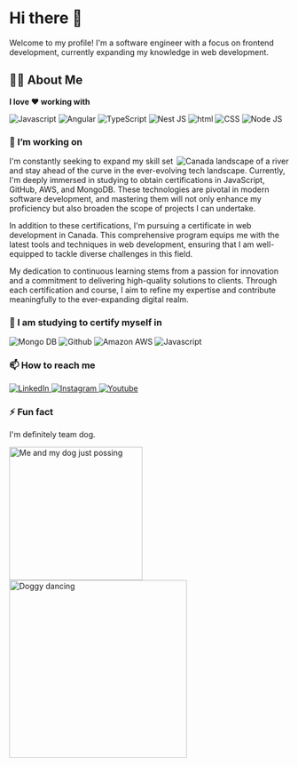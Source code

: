 <!--
**EdisonConestoga/EdisonConestoga** is a ✨ _special_ ✨ repository because its `README.md` (this file) appears on your GitHub profile.

Here are some ideas to get you started:

- 🔭 I’m currently working on ...
- 🌱 I’m currently learning ...
- 👯 I’m looking to collaborate on ...
- 🤔 I’m looking for help with ...
- 💬 Ask me about ...
- 📫 How to reach me: ...
- 😄 Pronouns: ...
- ⚡ Fun fact: ...
-->
# Hi there 👋

Welcome to my profile! I'm a software engineer with a focus on frontend development, currently expanding my knowledge in web development.

## 🧙‍♂️ About Me

**I love ❤️ working with**

<div display="flex">
  <img src="https://img.shields.io/badge/Javascript-yellow?style=for-the-badge&logo=javascript&logoColor=white" alt="Javascript"/>
  <img src="https://img.shields.io/badge/Angular-%23DD0031?style=for-the-badge&logo=angular" alt="Angular"/>
  <img src="https://img.shields.io/badge/typescript-%23007ACC.svg?style=for-the-badge&logo=typescript&logoColor=white" alt="TypeScript"/>
  <img src="https://img.shields.io/badge/Nestjs-%23EA2863?style=for-the-badge&logo=nestjs&logoColor=white" alt="Nest JS"/>
  <img src="https://img.shields.io/badge/html-orange?style=for-the-badge&logo=html5&logoColor=white" alt="html"/>
  <img src="https://img.shields.io/badge/Css3-%231572B6.svg?style=for-the-badge&logo=css3&logoColor=white" alt="CSS"/>
  <img src="https://img.shields.io/badge/NodeJs-%23417E38?style=for-the-badge&logo=nodedotjs&logoColor=white" alt="Node JS"/>
  
</div>

### 🔭 I’m working on
<p>
  <img align="right" src="https://images.unsplash.com/photo-1612106319259-23c259df2661?ixid=MnwyMzUwNDh8MHwxfHNlYXJjaHw2fHxDYW1icmlkZ2V8ZW58MHx8fHwxNjI1MjUzMjIz&ixlib=rb-1.2.1&w=300" alt="Canada landscape of a river">
I'm constantly seeking to expand my skill set and stay ahead of the curve in the ever-evolving tech landscape. Currently, I'm deeply immersed in studying to obtain certifications in JavaScript, GitHub, AWS, and MongoDB. These technologies are pivotal in modern software development, and mastering them will not only enhance my proficiency but also broaden the scope of projects I can undertake.

In addition to these certifications, I'm pursuing a certificate in web development in Canada. This comprehensive program equips me with the latest tools and techniques in web development, ensuring that I am well-equipped to tackle diverse challenges in this field.

My dedication to continuous learning stems from a passion for innovation and a commitment to delivering high-quality solutions to clients. Through each certification and course, I aim to refine my expertise and contribute meaningfully to the ever-expanding digital realm.

</p>

### 🌱 I am studying to certify myself in

<div display="flex">
    <img src="https://img.shields.io/badge/mongodb-%23008000?style=for-the-badge&logo=mongodb&logoColor=white" alt="Mongo DB"/>
    <img src="https://img.shields.io/badge/Github-%23181717?style=for-the-badge&logo=github&logoColor=white" alt="Github"/>
    <img src="https://img.shields.io/badge/Amazon AWS-%23232F3E?style=for-the-badge&logo=amazonaws&logoColor=white" alt="Amazon AWS"/>
    <img src="https://img.shields.io/badge/javascript-yellow?style=for-the-badge&logo=javascript&logoColor=white" alt="Javascript"/>
</div>

### 📫 How to reach me

<div display="flex">
  <a href="https://www.linkedin.com/in/edisonagamba/">
    <img src="https://img.shields.io/badge/linkedin-%230077B5.svg?style=for-the-badge&logo=linkedin&logoColor=white" alt="LinkedIn"/>
  </a>
  <a href="https://www.instagram.com/edisonjsapps/">
    <img src="https://img.shields.io/badge/instagram-%23E4405F?style=for-the-badge&logo=instagram&logoColor=white" alt="Instagram"/>
  </a>
  <a href="https://www.youtube.com/edisonjsapps">
    <img src="https://img.shields.io/badge/youtube-%23FF0000?style=for-the-badge&logo=youtube&logoColor=white" alt="Youtube"/>
  </a>
</div>

### ⚡ Fun fact

I'm definitely team dog.
<p>
    <img width="240px" src="https://scontent-ord5-1.xx.fbcdn.net/v/t39.30808-6/214542344_10158514847317252_3425669003211924198_n.jpg?_nc_cat=109&ccb=1-7&_nc_sid=5f2048&_nc_ohc=chKwHRJthQcQ7kNvgHDyZlg&_nc_ht=scontent-ord5-1.xx&oh=00_AYC2_UXVWZHObdgJCMWcVHjcENYEb9FilznTkydnr02SUg&oe=6653E3D1" alt="Me and my dog just possing">
  <img width="320px" src="https://i.giphy.com/IhvYFmzVNHgCQ.webp" alt="Doggy dancing">

</p>

